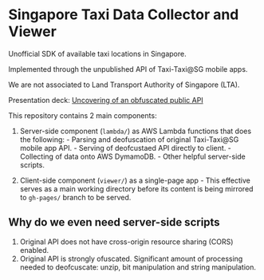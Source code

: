 # Singapore Taxi Data Collector and Viewer
Unofficial SDK of available taxi locations in Singapore.

Implemented through the unpublished API of Taxi-Taxi@SG mobile apps.

We are not associated to Land Transport Authority of Singapore (LTA).

Presentation deck: [Uncovering of an obfuscated public API](https://speakerdeck.com/uzyn/uncovering-of-an-obfuscated-public-governmental-api-foss-asia-2016)

This repository contains 2 main components:

  1. Server-side component (`lambda/`) as AWS Lambda functions that does the following:
    - Parsing and deofuscation of original Taxi-Taxi@SG mobile app API.
    - Serving of deofcustaed API directly to client.
    - Collecting of data onto AWS DymamoDB.
    - Other helpful server-side scripts.

  1. Client-side component (`viewer/`) as a single-page app
    - This effective serves as a main working directory before its content is being mirrored to `gh-pages/` branch to be served.

## Why do we even need server-side scripts

  1. Original API does not have cross-origin resource sharing (CORS) enabled.
  1. Original API is strongly ofuscated. Significant amount of processing needed to deofcuscate: unzip, bit manipulation and string manipulation.


